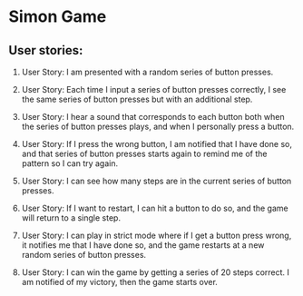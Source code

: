 # Simon Game

## User stories:

1. User Story: I am presented with a random series of button presses.

2. User Story: Each time I input a series of button presses correctly, I see the same series of button presses but with an additional step.

3. User Story: I hear a sound that corresponds to each button both when the series of button presses plays, and when I personally press a button.

4. User Story: If I press the wrong button, I am notified that I have done so, and that series of button presses starts again to remind me of the pattern so I can try again.

5. User Story: I can see how many steps are in the current series of button presses.

6. User Story: If I want to restart, I can hit a button to do so, and the game will return to a single step.

7. User Story: I can play in strict mode where if I get a button press wrong, it notifies me that I have done so, and the game restarts at a new random series of button presses.

8. User Story: I can win the game by getting a series of 20 steps correct. I am notified of my victory, then the game starts over.
